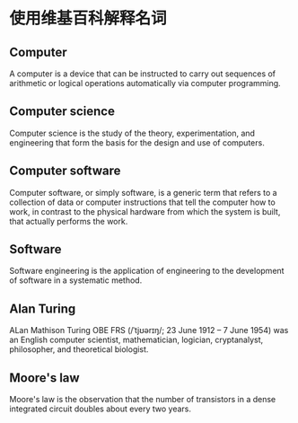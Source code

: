 # 使用维基百科解释名词

## Computer 
A computer is a device that can be instructed to carry out sequences of arithmetic or logical operations automatically via computer programming.

## Computer science
Computer science is the study of the theory, experimentation, and engineering that form the basis for the design and use of computers. 

## Computer software
Computer software, or simply software, is a generic term that refers to a collection of data or computer instructions that tell the computer how to work, in contrast to the physical hardware from which the system is built, that actually performs the work. 

## Software
Software engineering is the application of engineering to the development of software in a systematic method.

## Alan Turing
ALan Mathison Turing OBE FRS (/ˈtjʊərɪŋ/; 23 June 1912 – 7 June 1954) was an English computer scientist, mathematician, logician, cryptanalyst, philosopher, and theoretical biologist.

## Moore's law
Moore's law is the observation that the number of transistors in a dense integrated circuit doubles about every two years.
